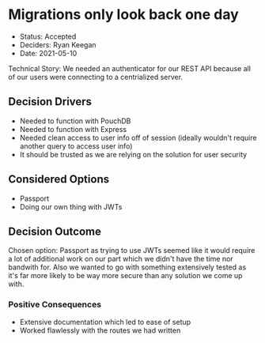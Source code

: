 # Migrations only look back one day

* Status: Accepted
* Deciders: Ryan Keegan
* Date: 2021-05-10

Technical Story: We needed an authenticator for our REST API because all of our users were connecting to a centrialized server.

## Decision Drivers

* Needed to function with PouchDB
* Needed to function with Express
* Needed clean access to user info off of session (ideally wouldn't require another query to access user info)
* It should be trusted as we are relying on the solution for user security

## Considered Options

* Passport
* Doing our own thing with JWTs

## Decision Outcome

Chosen option: Passport as trying to use JWTs seemed like it would require a lot of additional work on our part which we didn't have the time nor bandwith for. Also we wanted to go with something extensively tested as it's far more likely to be way more secure than any solution we come up with.

### Positive Consequences 

* Extensive documentation which led to ease of setup
* Worked flawlessly with the routes we had written

<!-- markdownlint-disable-file MD013 -->